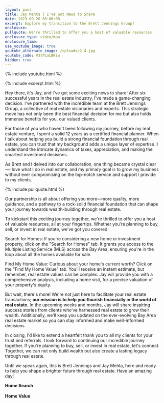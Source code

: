 ```yaml
---
layout: post
title: Jay Mehta | I've Got News to Share
date: 2023-09-20 05:00:00
excerpt: Explore my transition to the Brett Jennings Group!
enclosure:
pullquote: We're thrilled to offer you a host of valuable resources.
enclosure_type: video/mp4
enclosure_time:
use_youtube_image: true
youtube_alternate_image: /uploads/2-4.jpg
youtube_code: VJtPLaLBKiw
hidden: true
---
```

{% include youtube.html %}

{% include excerpt.html %}

Hey there, it's Jay, and I've got some exciting news to share! After six successful years in the real estate industry, I've made a game-changing decision. I've partnered with the incredible team at the Brett Jennings Group, a collective of real estate visionaries and experts. This strategic move has not only been the best financial decision for me but also holds immense benefits for you, our valued clients.

For those of you who haven't been following my journey, before my real estate venture, I spent a solid 12 years as a certified financial planner. When I talk about helping you build a strong financial foundation through real estate, you can trust that my background adds a unique layer of expertise. I understand the intricate dynamics of taxes, appreciation, and making the smartest investment decisions.

As Brett and I delved into our collaboration, one thing became crystal clear—I love what I do in real estate, and my primary goal is to grow my business without ever compromising on the top-notch service and support I provide to my clients.<br>

{% include pullquote.html %}

Our partnership is all about offering you more—more quality, more guidance, and a pathway to a rock-solid financial foundation that can shape your journey towards wealth-building through real estate.

To kickstart this exciting journey together, we're thrilled to offer you a host of valuable resources, all at your fingertips. Whether you're planning to buy, sell, or invest in real estate, we've got you covered:

Search for Homes: If you're considering a new home or investment property, click on the "Search for Homes" tab. It grants you access to the Multiple Listing Service (MLS) across the Bay Area, ensuring you're in the loop about all the homes available for sale.

Find My Home Value: Curious about your home's current worth? Click on the "Find My Home Value" tab. You'll receive an instant estimate, but remember, real estate values can be complex. Jay will provide you with a comprehensive analysis, including a home visit, for a precise valuation of your property's equity.

But wait, there's more! We're not just here to facilitate your real estate transactions; **our mission is to help you flourish financially in the world of real estate.** In the upcoming weeks and months, Jay will share inspiring success stories from clients who've harnessed real estate to grow their wealth. Additionally, we'll keep you updated on the ever-evolving Bay Area real estate market so you can stay informed and make well-informed decisions.

In closing, I'd like to extend a heartfelt thank you to all my clients for your trust and referrals. I look forward to continuing our incredible journey together. If you're planning to buy, sell, or invest in real estate, let's connect. Together, we can not only build wealth but also create a lasting legacy through real estate.

Until we speak again, this is Brett Jennings and Jay Mehta, here and ready to help you shape a brighter future through real estate. Have an amazing day!

**Home Search<br><br>Home Value**<br>​​